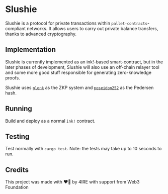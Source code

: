 # Slushie

Slushie is a protocol for private transactions within `pallet-contracts`-compliant networks. It allows users to carry out private balance transfers,
thanks to advanced cryptography.

## Implementation

Slushie is currently implemented as an ink!-based smart-contract, but in the later phases of development, Slushie will also use an off-chain relayer tool
and some more good stuff responsible for generating zero-knowledge proofs.

Slushie uses [`plonk`](https://github.com/dusk-network/plonk) as the ZKP system and [`poseidon252`](https://github.com/dusk-network/Poseidon252) as the
Pedersen hash.

## Running

Build and deploy as a normal `ink!` contract.

## Testing

Test normally with `cargo test`.
Note: the tests may take up to 10 seconds to run.

## Credits

This project was made with :heart_on_fire: by 4IRE with support from Web3 Foundation
